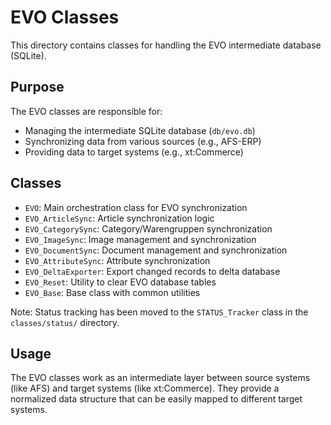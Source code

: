 # EVO Classes

This directory contains classes for handling the EVO intermediate database (SQLite).

## Purpose
The EVO classes are responsible for:
- Managing the intermediate SQLite database (`db/evo.db`)
- Synchronizing data from various sources (e.g., AFS-ERP)
- Providing data to target systems (e.g., xt:Commerce)

## Classes
- `EVO`: Main orchestration class for EVO synchronization
- `EVO_ArticleSync`: Article synchronization logic
- `EVO_CategorySync`: Category/Warengruppen synchronization
- `EVO_ImageSync`: Image management and synchronization
- `EVO_DocumentSync`: Document management and synchronization
- `EVO_AttributeSync`: Attribute synchronization
- `EVO_DeltaExporter`: Export changed records to delta database
- `EVO_Reset`: Utility to clear EVO database tables
- `EVO_Base`: Base class with common utilities

Note: Status tracking has been moved to the `STATUS_Tracker` class in the `classes/status/` directory.

## Usage
The EVO classes work as an intermediate layer between source systems (like AFS) and target systems (like xt:Commerce). They provide a normalized data structure that can be easily mapped to different target systems.
